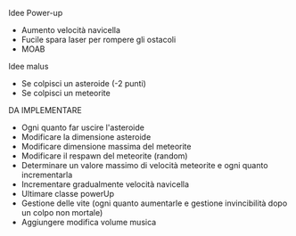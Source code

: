 
Idee Power-up

- Aumento velocità navicella
- Fucile spara laser per rompere gli ostacoli
- MOAB

Idee malus
- Se colpisci un asteroide (-2 punti)
- Se colpisci un meteorite 

DA IMPLEMENTARE
- Ogni quanto far uscire l'asteroide
- Modificare la dimensione asteroide
- Modificare dimensione massima del meteorite
- Modificare il respawn del meteorite (random)
- Determinare un valore massimo di velocità meteorite e ogni quanto incrementarla
- Incrementare gradualmente velocità navicella
- Ultimare classe powerUp
- Gestione delle vite (ogni quanto aumentarle e gestione invincibilità dopo un colpo non mortale)
- Aggiungere modifica volume musica